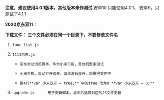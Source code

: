 **注意，建议使用4.0.1版本，其他版本未作测试** 
安卓10 只能使用4.0.1， 安卓9，只测试了4.1.1

 **2020京东双11：** 

 **下载文件：
三个文件必须在同一个目录下，不要修改文件名** 
    
1.     func_list.js    
2.     1111京东.js     
    -     京东自动浏览脚本，华为小米可用，其他机型未测试
    -     小米手机，自动打开双开，如果没有双开，需要把文件中 
    -     第4行**var 小米双开 = true;** 中的true 改为0 **var 小米双开 = 0;**

3.     upgrade.js      用于更新脚本。点击后选择对应的JS文件更新
